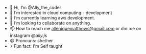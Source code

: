 - 👋 Hi, I’m @Ally_the_coder
- 👀 I’m interested in cloud computing - development
- 🌱 I’m currently learning aws development.
- 💞️ I’m looking to collaborate on anything.
- 📫 How to reach me alleniquematthews@gmail.com or dm me on instagram @_ally.js_
- 😄 Pronouns: she/her
- ⚡ Fun fact: I'm Self taught
<!---
AlleniqueM/AlleniqueM is a ✨ special ✨ repository because its `README.md` (this file) appears on your GitHub profile.
You can click the Preview link to take a look at your changes.
--->
